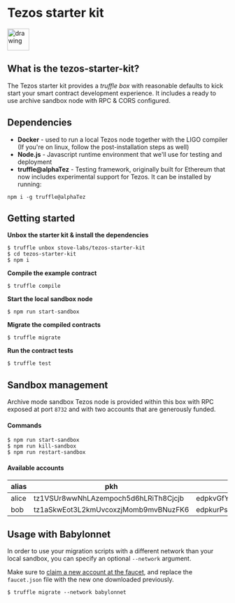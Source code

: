 # Tezos starter kit
<img src="https://stove-labs.com/logo_transparent.png" alt="drawing" style="width:50px;"/>

## What is the tezos-starter-kit?

The Tezos starter kit provides a *truffle box* with reasonable defaults to kick start your smart contract development experience. It includes a ready to use archive sandbox node with RPC & CORS configured.

## Dependencies

- **Docker** - used to run a local Tezos node together with the LIGO compiler (If you're on linux, follow the post-installation steps as well)
- **Node.js** - Javascript runtime environment that we'll use for testing and deployment
- **truffle@alphaTez** - Testing framework, originally built for Ethereum that now includes experimental support for Tezos. It can be installed by running:
```
npm i -g truffle@alphaTez
```

## Getting started

**Unbox the starter kit & install the dependencies**
```shell
$ truffle unbox stove-labs/tezos-starter-kit
$ cd tezos-starter-kit
$ npm i
```

**Compile the example contract**
```shell
$ truffle compile
```

**Start the local sandbox node**
```shell
$ npm run start-sandbox
```

**Migrate the compiled contracts**
```shell
$ truffle migrate
```

**Run the contract tests**
```shell
$ truffle test
```

## Sandbox management

Archive mode sandbox Tezos node is provided within this box with RPC exposed at port `8732` and with two accounts that are generously funded.

#### Commands

```shell
$ npm run start-sandbox
$ npm run kill-sandbox
$ npm run restart-sandbox
```

#### Available accounts
|alias  |pkh  |pk  |sk   |
|---|---|---|---|
|alice   |tz1VSUr8wwNhLAzempoch5d6hLRiTh8Cjcjb   |edpkvGfYw3LyB1UcCahKQk4rF2tvbMUk8GFiTuMjL75uGXrpvKXhjn   |tz1VSUr8wwNhLAzempoch5d6hLRiTh8Cjcjb   |
|bob   |tz1aSkwEot3L2kmUvcoxzjMomb9mvBNuzFK6   |edpkurPsQ8eUApnLUJ9ZPDvu98E8VNj4KtJa1aZr16Cr5ow5VHKnz4   |edsk3RFfvaFaxbHx8BMtEW1rKQcPtDML3LXjNqMNLCzC3wLC1bWbAt   |

## Usage with Babylonnet

In order to use your migration scripts with a different network than your local sandbox, you can specify an optional `--network` argument.

Make sure to [claim a new account at the faucet](https://faucet.tzalpha.net), and replace the `faucet.json` file with the new one downloaded previously.
```shell
$ truffle migrate --network babylonnet
```